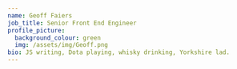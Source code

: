 ```yaml
---
name: Geoff Faiers
job_title: Senior Front End Engineer
profile_picture:
  background_colour: green
  img: /assets/img/Geoff.png
bio: JS writing, Dota playing, whisky drinking, Yorkshire lad.
---
```

